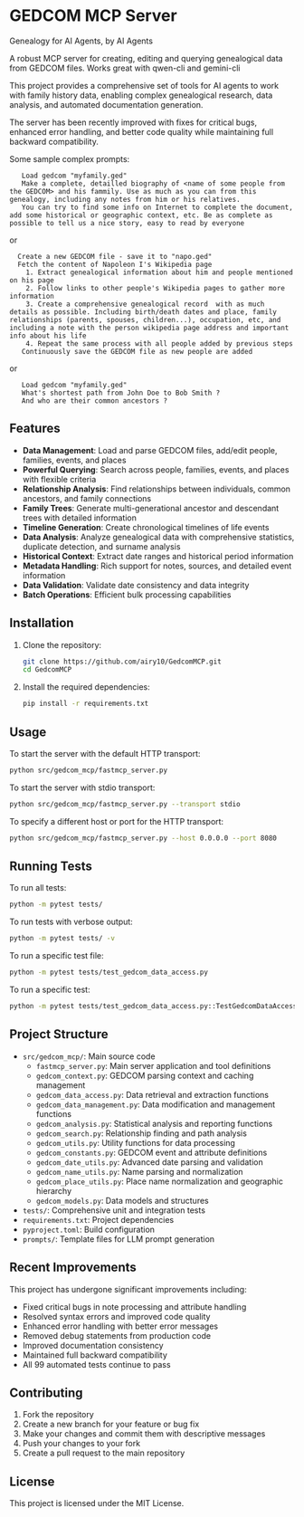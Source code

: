 # GEDCOM MCP Server

Genealogy for AI Agents, by AI Agents

A robust MCP server for creating, editing and querying genealogical data from GEDCOM files.
Works great with qwen-cli and gemini-cli

This project provides a comprehensive set of tools for AI agents to work with family history data,
enabling complex genealogical research, data analysis, and automated documentation generation.

The server has been recently improved with fixes for critical bugs, enhanced error handling,
and better code quality while maintaining full backward compatibility.

Some sample complex prompts:
```
   Load gedcom "myfamily.ged"
   Make a complete, detailled biography of <name of some people from the GEDCOM> and his fammily. Use as much as you can from this genealogy, including any notes from him or his relatives. 
   You can try to find some info on Internet to complete the document, add some historical or geographic context, etc. Be as complete as possible to tell us a nice story, easy to read by everyone
```

or
    
```
  Create a new GEDCOM file - save it to "napo.ged"                                                                                                                                              
  Fetch the content of Napoleon I's Wikipedia page                                                                                                                                           
    1. Extract genealogical information about him and people mentioned on his page                                                                                                             
    2. Follow links to other people's Wikipedia pages to gather more information                                                                                                              
    3. Create a comprehensive genealogical record  with as much details as possible. Including birth/death dates and place, family relationships (parents, spouses, children...), occupation, etc, and including a note with the person wikipedia page address and important info about his life                                                                                                                    
    4. Repeat the same process with all people added by previous steps                                                                                                                       
   Continuously save the GEDCOM file as new people are added
```

or
    
```
   Load gedcom "myfamily.ged"
   What's shortest path from John Doe to Bob Smith ?
   And who are their common ancestors ?
```   

## Features

- **Data Management**: Load and parse GEDCOM files, add/edit people, families, events, and places
- **Powerful Querying**: Search across people, families, events, and places with flexible criteria
- **Relationship Analysis**: Find relationships between individuals, common ancestors, and family connections
- **Family Trees**: Generate multi-generational ancestor and descendant trees with detailed information
- **Timeline Generation**: Create chronological timelines of life events
- **Data Analysis**: Analyze genealogical data with comprehensive statistics, duplicate detection, and surname analysis
- **Historical Context**: Extract date ranges and historical period information
- **Metadata Handling**: Rich support for notes, sources, and detailed event information
- **Data Validation**: Validate date consistency and data integrity
- **Batch Operations**: Efficient bulk processing capabilities

## Installation

1. Clone the repository:
   ```bash
   git clone https://github.com/airy10/GedcomMCP.git
   cd GedcomMCP
   ```

2. Install the required dependencies:
   ```bash
   pip install -r requirements.txt
   ```

## Usage

To start the server with the default HTTP transport:

```bash
python src/gedcom_mcp/fastmcp_server.py
```

To start the server with stdio transport:

```bash
python src/gedcom_mcp/fastmcp_server.py --transport stdio
```

To specify a different host or port for the HTTP transport:

```bash
python src/gedcom_mcp/fastmcp_server.py --host 0.0.0.0 --port 8080
```

## Running Tests

To run all tests:

```bash
python -m pytest tests/
```

To run tests with verbose output:

```bash
python -m pytest tests/ -v
```

To run a specific test file:

```bash
python -m pytest tests/test_gedcom_data_access.py
```

To run a specific test:

```bash
python -m pytest tests/test_gedcom_data_access.py::TestGedcomDataAccess::test_load_gedcom_file
```

## Project Structure

- `src/gedcom_mcp/`: Main source code
  - `fastmcp_server.py`: Main server application and tool definitions
  - `gedcom_context.py`: GEDCOM parsing context and caching management
  - `gedcom_data_access.py`: Data retrieval and extraction functions
  - `gedcom_data_management.py`: Data modification and management functions
  - `gedcom_analysis.py`: Statistical analysis and reporting functions
  - `gedcom_search.py`: Relationship finding and path analysis
  - `gedcom_utils.py`: Utility functions for data processing
  - `gedcom_constants.py`: GEDCOM event and attribute definitions
  - `gedcom_date_utils.py`: Advanced date parsing and validation
  - `gedcom_name_utils.py`: Name parsing and normalization
  - `gedcom_place_utils.py`: Place name normalization and geographic hierarchy
  - `gedcom_models.py`: Data models and structures
- `tests/`: Comprehensive unit and integration tests
- `requirements.txt`: Project dependencies
- `pyproject.toml`: Build configuration
- `prompts/`: Template files for LLM prompt generation

## Recent Improvements

This project has undergone significant improvements including:
- Fixed critical bugs in note processing and attribute handling
- Resolved syntax errors and improved code quality
- Enhanced error handling with better error messages
- Removed debug statements from production code
- Improved documentation consistency
- Maintained full backward compatibility
- All 99 automated tests continue to pass

## Contributing

1. Fork the repository
2. Create a new branch for your feature or bug fix
3. Make your changes and commit them with descriptive messages
4. Push your changes to your fork
5. Create a pull request to the main repository

## License

This project is licensed under the MIT License.

